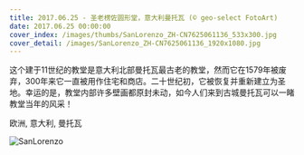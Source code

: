 ```yaml
---
title: 2017.06.25 - 圣老楞佐圆形堂，意大利曼托瓦 (© geo-select FotoArt)
date: 2017.06.25 00:00:00
cover_index: /images/thumbs/SanLorenzo_ZH-CN7625061136_533x300.jpg
cover_detail: /images/SanLorenzo_ZH-CN7625061136_1920x1080.jpg
---
```


这个建于11世纪的教堂是意大利北部曼托瓦最古老的教堂，然而它在1579年被废弃，300年来它一直被用作住宅和商店。二十世纪初，它被恢复并重新建立为圣地。幸运的是，教堂内部许多壁画都原封未动，如今人们来到古城曼托瓦可以一睹教堂当年的风采！

欧洲, 意大利, 曼托瓦

![SanLorenzo](/images/SanLorenzo_ZH-CN7625061136_1920x1080.jpg)
